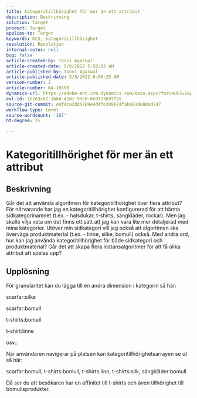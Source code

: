 ```yaml
---
title: Kategoritillhörighet för mer än ett attribut
description: Beskrivning
solution: Target
product: Target
applies-to: Target
keywords: KCS, kategoritillhörighet
resolution: Resolution
internal-notes: null
bug: false
article-created-by: Tanvi Agarwal
article-created-date: 5/8/2022 5:58:03 AM
article-published-by: Tanvi Agarwal
article-published-date: 5/8/2022 6:06:25 AM
version-number: 2
article-number: KA-16590
dynamics-url: https://adobe-ent.crm.dynamics.com/main.aspx?forceUCI=1&pagetype=entityrecord&etn=knowledgearticle&id=a8c617cd-93ce-ec11-a7b5-00224809c101
exl-id: 7e263c67-1b84-42d1-93c0-0e9373697f59
source-git-commit: e8f4ca2dd578944d4fe399074fab461de88ad247
workflow-type: tm+mt
source-wordcount: '187'
ht-degree: 1%

---
```


# Kategoritillhörighet för mer än ett attribut

## Beskrivning

Går det att använda algoritmen för kategoritillhörighet över flera attribut? För närvarande har jag en kategoritillhörighet konfigurerad för att hämta sidkategorinamnet (t.ex. - halsdukar, t-shirts, sängkläder, rockar). Men jag skulle vilja veta om det finns ett sätt att jag kan vara lite mer detaljerad med mina kategorier. Utöver min sidkategori vill jag också att algoritmen ska överväga produktmaterial (t.ex. - linne, silke, bomull) också. Med andra ord, hur kan jag använda kategoritillhörighet för både sidkategori och produktmaterial? Går det att skapa flera instansalgoritmer för att få olika attribut att spelas upp?

## Upplösning


För granularitet kan du lägga till en andra dimension i kategorin så här:

scarfar:silke

scarfar:bomull

t-shirts:bomull

t-shirt:linne

osv..

När användaren navigerar på platsen kan kategoritillhörighetsarrayen se ut så här:

scarfar:bomull, t-shirts:bomull, t-shirts:linn, t-shirts:silk, sängkläder:bomull

Då ser du att besökaren har en affinitet till t-shirts och även tillhörighet till bomullsprodukter.
